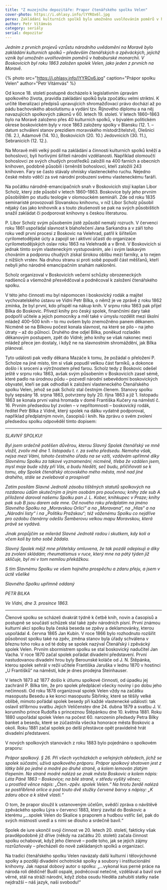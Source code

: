 ```yaml
---
title: "Z muzejního depozitáře: Prapor čtenářského spolku Velen"
cover-photo: https://i.ohlasy.info/lYYROx6l.jpg
perex: Zakládání kulturních spolků bylo umožněno uvolňováním poměrů v habsburské monarchii. V Boskovicích byl roku 1863 založen spolek Velen, jako jeden z prvních na Moravě.
author: Petr Vítámvás
category: seriály
serial: depozitar
---
```


*Jedním z prvních projevů vzrůstu národního uvědomění na Moravě bylo zakládání kulturních spolků – především čtenářských a zpěváckých, jejichž vznik byl umožněn uvolňováním poměrů v habsburské monarchii. V Boskovicích byl roku 1863 založen spolek Velen, jako jeden z prvních na Moravě.*

{% photo src="https://i.ohlasy.info/lYYROx6.jpg" caption="Prápor spolku Velen" author="Petr Vítámvás" %}

Od konce 18. století postupně docházelo k legislativním úpravám spolkového života, pravidla zakládání spolků byla zpočátku velmi striktní. K určité liberalizaci předpisů upravujících shromažďovací právo dochází až po pádu bachovského absolutismu a vydání tzv. Říjnového diplomu a na něj navazujících spolkových zákonů v 60. letech 19. století. V letech 1860–1863 bylo na Moravě založeno přes 40 kulturních spolků, v bývalém politickém okrese boskovickém byly v roce 1863 založeny spolky v Blansku (12. 1. – datum schválení stanov prezidiem moravského místodržitelství), Olešnici (16. 2.), Adamově (14. 10.), Boskovicích (20. 10.) Jedovnicích (30. 11.), Sebranicích (12. 12.).

Na Moravě měli velký podíl na zakládání a činnosti kulturních spolků kněží a bohoslovci, byli horlivými šiřiteli národní vzdělanosti. Například olomoučtí bohoslovci ze svých chudých prostředků založili na 400 farních a obecních knihoven, podobně působili i brněnští bohoslovci, kteří založili 243 knihoven. Fary se často stávaly ohnisky vlasteneckého ruchu. Nejedno české město vděčí za své národní probuzení svému vlasteneckému faráři. 

Na počátku národně-emancipačních snah v Boskovicích stojí kaplan Libor Scholz, který zde působil v letech 1860–1863. Boskovice byly jeho prvním působištěm po studiu teologie v olomouckém semináři. Zde od roku 1835 seminaristé provozovali Slovanskou knihovnu, v níž Libor Scholz působil nějaký čas jako knihovník a s touto zkušeností se pak na svých působištích snažil zakládat či podporovat knihovny s českou literaturou.

P. Libor Scholz svým působením jistě způsobil nemalý rozruch. V červenci roku 1861 uspořádal slavnost k blahořečení Jana Sarkandra a v září toho roku vedl první procesí z Boskovic na Velehrad, patřil k šiřitelům cyrilometodějské úcty a zapojil se i aktivní účastí do organizace cyrilometodějských oslav roku 1863 na Velehradě a v Brně. V Boskovicích si jednak tímto svým vlasteneckým vystupováním, ale i svým laskavým chováním a podporou chudých získal širokou oblibu mezi farníky, a to nejen z nižších vrstev. Na druhou stranu si proti sobě popudil část měšťanů, kteří nebyli jeho národně emancipačním snahám nakloněni. 

Scholz organizoval v Boskovicích večerní schůzky obrozeneckých nadšenců a všemožně přesvědčoval a podněcoval k založení čtenářského spolku. 

V této jeho činnosti mu byl nápomocen i boskovický rodák a majitel vychovatelského ústavu ve Vídni Petr Bílka, o němž je ve zprávě z roku 1862 zmínka, že byl první, kdo přispěl na nákup knih. V srpnu roku 1863 pak přijel Bílka do Boskovic. Přivezl knihy pro český spolek, finančními dary také podpořil učitele a jejich pomocníky a měl také v úmyslu rozdělit mezi školní mládež 400–500 knih – to mu ovšem bylo znemožněno panem děkanem. Nicméně se na Bílkovu počest konala slavnost, na které se pilo – na jeho útraty – až do půlnoci. Druhého dne odjel Bílka, poněkud rozladěn děkanovým postupem, zpět do Vídně; jeho knihy se však nakonec mezi mládež přece jen dostaly, i když ne na slavnostním shromáždění, jak Bílka plánoval.

Tyto události pak vedly děkana Mazáče k tomu, že požádal o přeložení P. Scholze na jiné místo, tím si však popudil velkou část farníků, a dokonce došlo i k srocení a výtržnostem před farou. Scholz tedy z Boskovic odešel ještě v srpnu roku 1863, avšak svým působením v Boskovicích zasel sémě, které padlo na úrodnou půdu – pozvedl národní sebevědomí boskovických obyvatel, kteří se pak odhodlali k založení vlasteneckého Čtenářského spolku Velen, jehož se pak Scholz stal čestným členem. Stanovy spolku byly sepsány 18. srpna 1863, potvrzeny byly 20. října 1863 a již 1. listopadu 1863 se konala první valná hromada v domě Františka Kučery na náměstí č. 16. Prvním předsedou byl zvolen – v nepřítomnosti – boskovický rodák, ředitel Petr Bílka z Vídně, který spolek na dálku vydatně podporoval, například předplatným novin, časopisů i knih. Na zprávu o svém zvolení předsedou spolku odpověděl tímto dopisem:

---

*SLAVNÝ SPOLKU!*

*Byl jsem srdečně potěšen důvěrou, kterou Slavný Spolek čtenářský ve mně vložil, zvoliv mě dne 1. listopadu t. r. za svého předsedu. Nemoha však, nejsa mezi Vámi, tohoto čestného úřadu na se vzíti, vzdávám upřímné díky Slavnému Spolku za takové vyznamenání; nicméně, třeba že vzdálen jsem, mysl moje bude vždy při Vás, a budu hleděti, seč budu, přičiňovati se k tomu, aby Spolek čtenářský otcovského mého města, mně nad jiné drahého, stále se zveleboval a prospíval!*

*Zatím posílám Slavné Jednotě zásobu tištěných statutů spolkových na rozdanou údům skutečným a jiným osobám pro poučenou; knihy zde sub A přiložené daroval našemu Spolku pan J. L. Kober, knihkupec v Praze; knihy pak sub B jsou darem ode mne. Od nového roku předplatím na jméno Slavného Spolku na „Moravskou Orlici“ a na „Moravana“, na „Hlas“ a na „Národní listy“ i na „Politiku Pražskou“; též váženému Spolku co nejdříve pro ozdobu čtenárny odešlu Šemberovu velkou mapu Moravskou, která právě se vydává.*

*Jinak propůjčím se milerád Slavné Jednotě radou i skutkem, kdy koli a včem koli by toho sobě žádala.*

*Slavný Spolek mějž mne přátelsky omluvena, že tak pozdě odepisuji a díky za zvolení skládám; rheumatismus v ruce, který mne na pátý týden již skličuje, byl mi v tom nemilou překážkou.*

*S tím Slavnému Spolku ve všem hojného prospěchu a zdaru přeju, a jsem v úctě všeliké*

*Slavného Spolku upřímně oddaný*

*PETR BILKA*

*Ve Vídni, dne 3. prosince 1863.*

---

Členové spolku se scházeli dvakrát týdně k četbě knih, novin a časopisů a postupně se součástí schůzek stal také zpěv národních písní. První známou kulturní akcí spolku byla česká beseda se zpěvy a deklamovánky, kterou uspořádal 4. června 1865 Jan Kubín. V roce 1866 bylo rozhodnuto rozšířit působnost spolku také na zpěv, změna stanov byla úřady schválena v březnu toho roku a od té doby se spolek nazýval Čtenářský i zpěvácký spolek Velen. Prvním sbormistrem spolku se stal boskovický nadučitel Jan Vacha. V roce 1870 začal spolek pořádat divadelní představení. První nastudovanou divadelní hrou byly Berounské koláče od J. N. Štěpánka, kterou spolek sehrál v režii učitele Františka Jaruška v lednu 1870 v hostinci „U Františků“ na náměstí, kde je dnes prodejna Steinhauser.

V letech 1873 až 1877 došlo k útlumu spolkové činnosti, od úpadku jej zachránil P. Bílka tím, že pro spolek předplácel všecky noviny i po dobu jeho nečinnosti. Od roku 1878 organizoval spolek Velen vždy na začátku masopustu Besedu a ke konci masopustu Šibřinky, které se těšily velké oblibě, mimoto pořádal spolek besedy při každé vlastenecké události: tak oslavil stříbrnou svatbu Jejich Veličenstev dne 24. dubna 1879 a svatbu J. V. korunního prince Rudolfa s princeznou Štěpánkou dne 10. května 1881. Roku 1880 uspořádal spolek Velen na počest 60. narozenin předsedy Petra Bílky banket a besedu, které se zúčastnila všecka honorace města Boskovic a okolí. Roku 1881 začal spolek po delší přestávce opět pravidelně hrát divadelní představení.

V nových spolkových stanovách z roku 1883 bylo pojednáno o spolkovém praporu:

*Prápor spolkový. § 26. Při všech vycházkách a veřejných obřadech, jichž se spolek súčastní, užívá spolkového práporu. Prápor spolkový shotoven jest z látky bílé po jedné a modré po druhé straně, a kolem lemován zlatým třepením. Na straně modré nalézá se znak města Boskovic a kolem nápis: Léta Páně 1863 – Boskovice; na bílé straně, v středu vyšitý věnec; u prostřed věnce nápis: „Čten.-zpěv. spolek Velen.“ Na hrotu žerdě nalézá se postříbřená orlice a pod touto dvě stužky červené barvy s nápisy: „K zdaru obce a k slávě vlasti.“*

O tom, že prapor sloužil k ustanoveným účelům, svědčí zpráva o návštěvě zpěváckého spolku Lýra v červenci 1883, který zavítal do Boskovic a kterému „…spolek Velen do Skalice s praporem a hudbou vstříc šel, pak do svých místností uvedl a s nimi se dlouho a srdečně bavil.“ 

Spolek de iure ukončil svoji činnost ve 20. letech 20. století, fakticky však pravděpodobně již dříve (někdy na začátku 20. století) začala činnost spolku ochabovat, když jeho členové – podle toho, jak se jejich zájmy rozrůzňovaly – přecházeli do nově zakládaných spolků a organizací.

Na tradici čtenářského spolku Velen navázaly další kulturní i tělovýchovné spolky a později divadelní ochotnické spolky a soubory i institucionální knihovny. Jak napsal dobový autor o spolku: „…vykonal kus perné práce na národa roli dědičné! Budil ospalé, podněcoval netečné, vzdělával a bavil své věrné, stál na stráži národní, když zloba osudu hleděla zahubiti statky naše nejdražší – náš jazyk, naši svobodu!“
